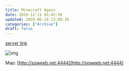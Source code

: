 ```yaml
---
title: Minecraft Again
date: 2019-12-11 03:42:50
updated: 2020-06-24 13:09:39
categories: ["Archive"]
draft: false
---
```


[server link](https://minecraft-mp.com/server-s239994)

![img](https://minecraft-mp.com/banner-239994-5.png)

Map: [http://sqweeb.net:4444](http://sqweeb.net:4444)
